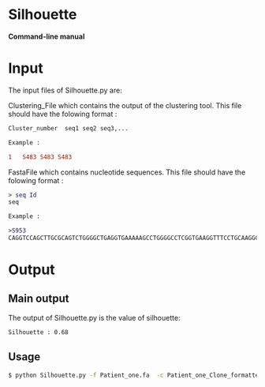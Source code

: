 # Silhouette
**Command-line manual**







# Input 

The input files of Silhouette.py are: 

Clustering_File which contains the output of the clustering tool. This file should have the folowing format :

``` diff
Cluster_number	seq1 seq2 seq3,...

Example :

1	S483 S483 S483
```

FastaFile which contains nucleotide sequences. This file should have the folowing format :

``` diff
> seq Id
seq

Example :

>S953
CAGGTCCAGCTTGCGCAGTCTGGGGCTGAGGTGAAAAAGCCTGGGGCCTCGGTGAAGGTTTCCTGCAAGGCTTCTGGATACACCTCCAC
```


# Output

## Main output 

The output of Silhouette.py is the value of silhouette:

``` diff
Silhouette : 0.68  
```

## Usage

``` bash
$ python Silhouette.py -f Patient_one.fa  -c Patient_one_Clone_formatted.txt 

   ```

